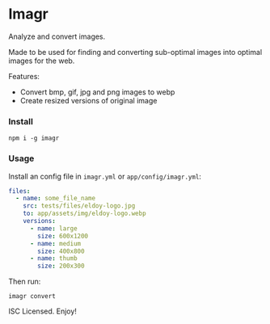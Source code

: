 # Imagr

Analyze and convert images.

Made to be used for finding and converting sub-optimal images into optimal images for the web.

Features:

* Convert bmp, gif, jpg and png images to webp
* Create resized versions of original image

### Install

```
npm i -g imagr
```

### Usage

Install an config file in `imagr.yml` or `app/config/imagr.yml`:
```yml
files:
  - name: some_file_name
    src: tests/files/eldoy-logo.jpg
    to: app/assets/img/eldoy-logo.webp
    versions:
      - name: large
        size: 600x1200
      - name: medium
        size: 400x800
      - name: thumb
        size: 200x300
```

Then run:
```
imagr convert
```

ISC Licensed. Enjoy!
